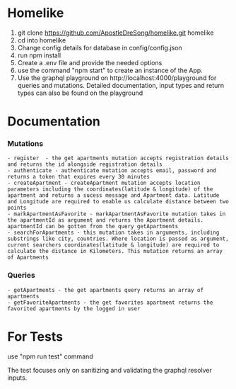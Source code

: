 # Homelike
1. git clone https://github.com/ApostleDreSong/homelike.git homelike
2. cd into homelike
3. Change config details for database in config/config.json
4. run npm install
5. Create a .env file and provide the needed options
6. use the command "npm start" to create an instance of the App.
7. Use the graphql playground on http://localhost:4000/playground for queries and mutations. Detailed documentation, input types and return types can also be found on the playground
# Documentation<br />
### Mutations
    - register  - the get apartments mutation accepts registration details and returns the id alongside registration details
    - authenticate - authenticate mutation accepts email, password and returns a token that expires every 30 minutes
    - createApartment - createApartment mutation accepts location parameters including the coordinates(latitude & longitude) of the apartment and returns a sucess message and Apartment data. Latitude and Longitude are required to enable us calculate distance between two points
    - markApartmentAsFavorite - markApartmentAsFavorite mutation takes in the apartmentId as argument and returns the Apartment details. apartmentId can be gotten from the query getApartments
    - searchForApartments - this mutation takes in arguments, including substrings like city, countries. Where location is passed as argument, current searchers coordinates(latitude & longitude) are required to calculate the distance in Kilometers. This mutation returns an array of Apartments 
### Queries
    - getApartments - the get apartments query returns an array of apartments
    - getFavoriteApartments - the get favorites apartment returns the favorited apartments by the logged in user


# For Tests
use "npm run test" command

The test focuses only on sanitizing and validating the graphql resolver inputs.